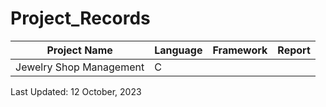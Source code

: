 # Project_Records

| Project Name | Language | Framework | Report |
| ------------ | -------- | --------- | ------ |
|Jewelry Shop Management| C | | |

Last Updated: 12 October, 2023
